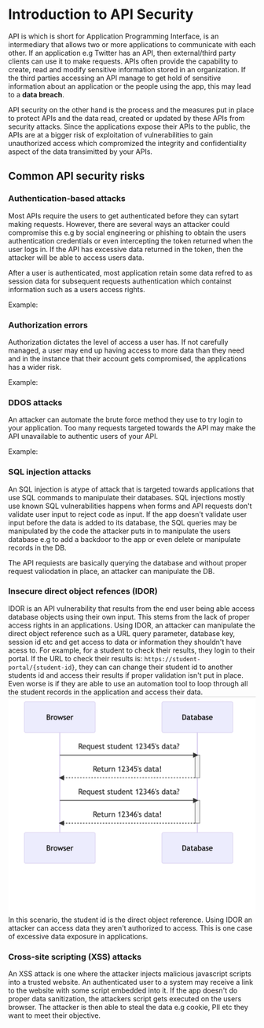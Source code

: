 # Introduction to API Security

API is which is short for Application Programming Interface, is an intermediary that allows two or more applications to communicate with each other. If an application e.g Twitter has an API, then external/third party clients can use it to make requests. APIs often provide the capability to create, read and modify sensitive information stored in an organization. If the third parties accessing an API manage to get hold of sensitive information about an application or the people using the app, this may lead to a **data breach**.

API security on the other hand is the process and the measures put in place to protect APIs and the data read, created or updated by these APIs from security attacks. Since the applications expose their APIs to the public, the APIs are at a bigger risk of exploitation of vulnerabilities to gain unauthorized access which compromized the integrity and confidentiality aspect of the data transimitted by your APIs.

## Common API security risks

### Authentication-based attacks

Most APIs require the users to get authenticated before they can sytart making requests. However, there are several ways an attacker could compromise this e.g by social engineering or phishing to obtain the users authentication credentials or even intercepting the token returned when the user logs in. If the API has excessive data returned in the token, then the attacker will be able to access users data.

After a user is authenticated, most application retain some data refred to as session data for subsequent requests authentication which containst information such as a users access rights.

Example:

### Authorization errors

Authorization dictates the level of access a user has. If not carefully managed, a user may end up having access to more data than they need and in the instance that their account gets compromised, the applications has a wider risk.

Example:

### DDOS attacks

An attacker can automate the brute force method they use to try login to your application. Too many requests targeted towards the API may make the API unavailable to authentic users of your API.

Example:

### SQL injection attacks

An SQL injection is atype of attack that is targeted towards applications that use SQL commands to manipulate their databases. SQL injections mostly use known SQL vulnerabilities happens when forms and API requests don't validate user input to reject code as input. If the app doesn't validate user input before the data is added to its database, the SQL queries may be manipulated by the code the attacker puts in to manipulate the users database e.g to add a backdoor to the app or even delete or manipulate records in the DB.

The API requiests are basically querying the database and without proper request valiodation in place, an attacker can manipulate the DB.

### Insecure direct object refences (IDOR)

IDOR is an API vulnerability that results from the end user being able access database objects using their own input. This stems from the lack of proper access rights in an applications. Using IDOR, an attacker can manipulate the direct object reference such as a URL query parameter, database key, session id etc and get access to data or information they shouldn't have acess to. For example, for a student to check their results, they login to their portal. If the URL to check their results is: `https://student-portal/{student-id}`, they can can change their student id to another students id and access their results if proper validation isn't put in place. Even worse is if they are able to use an automation tool to loop through all the student records in the application and access their data.
![IDOR illustration](../IDOR.png)
In this scenario, the student id is the direct object reference. Using IDOR an attacker can access data they aren't authorized to access. This is one case of excessive data exposure in applications.

### Cross-site scripting (XSS) attacks

An XSS attack is one where the attacker injects malicious javascript scripts into a trusted website. An authenticated user to a system may receive a link to the website with some script embedded into it. If the app doesn't do proper data sanitization, the attackers script gets executed on the users browser. The attacker is then able to steal the data e.g cookie, PII etc they want to meet their objective.
